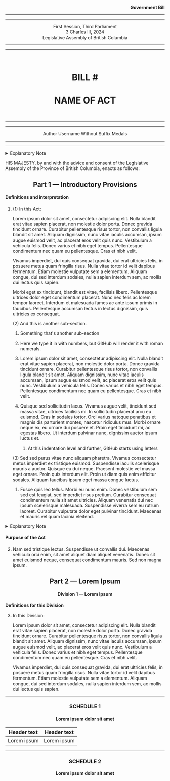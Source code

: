 <div align="right">

**Government Bill**

</div>

<div align="center">

<hr />
<hr />

First Session, Third Parliament  
3 Charles III, 2024  
Legislative Assembly of British Columbia  

<hr />
<hr />

<br />

<h1>BILL #</h1>
<h1>NAME OF ACT</h1>

<br />

<hr />
<hr />

Author Username Without Suffix Medals

<hr />
<hr />

</div>

<details>
<summary>Explanatory Note</summary><blockquote>
This bill continues whatever.
<br/></blockquote></details>

HIS MAJESTY, by and with the advice and consent of the Legislative Assembly of the Province of British Columbia, enacts as follows:

<div align="center">
<h2>Part 1 — Introductory Provisions</h2>
</div>

#### Definitions and interpretation

1. (1) In this Act:

   Lorem ipsum dolor sit amet, consectetur adipiscing elit. Nulla blandit erat vitae sapien placerat, non molestie dolor porta. Donec gravida tincidunt ornare. Curabitur pellentesque risus tortor, non convallis ligula blandit sit amet. Aliquam dignissim, nunc vitae iaculis accumsan, ipsum augue euismod velit, ac placerat eros velit quis nunc. Vestibulum a vehicula felis. Donec varius et nibh eget tempus. Pellentesque condimentum nec quam eu pellentesque. Cras et nibh velit.

   Vivamus imperdiet, dui quis consequat gravida, dui erat ultricies felis, in posuere metus quam fringilla risus. Nulla vitae tortor id velit dapibus fermentum. Etiam molestie vulputate sem a elementum. Aliquam congue, dui sed interdum sodales, nulla sapien interdum sem, ac mollis dui lectus quis sapien.

   Morbi eget ex tincidunt, blandit est vitae, facilisis libero. Pellentesque ultrices dolor eget condimentum placerat. Nunc nec felis ac lorem tempor laoreet. Interdum et malesuada fames ac ante ipsum primis in faucibus. Pellentesque accumsan lectus in lectus dignissim, quis ultricies ex consequat.

   (2) And this is another sub-section.

   1. Something that's another sub-section

   2. Here we type it in with numbers, but GitHub will render it with roman numerals.

   3. Lorem ipsum dolor sit amet, consectetur adipiscing elit. Nulla blandit erat vitae sapien placerat, non molestie dolor porta. Donec gravida tincidunt ornare. Curabitur pellentesque risus tortor, non convallis ligula blandit sit amet. Aliquam dignissim, nunc vitae iaculis accumsan, ipsum augue euismod velit, ac placerat eros velit quis nunc. Vestibulum a vehicula felis. Donec varius et nibh eget tempus. Pellentesque condimentum nec quam eu pellentesque. Cras et nibh velit.

   4. Quisque sed sollicitudin lacus. Vivamus augue velit, tincidunt sed massa vitae, ultrices facilisis mi. In sollicitudin placerat arcu eu euismod. Cras in sodales tortor. Orci varius natoque penatibus et magnis dis parturient montes, nascetur ridiculus mus. Morbi ornare neque ex, eu ornare dui posuere et. Proin eget tincidunt mi, ac egestas libero. Ut interdum pulvinar nunc, dignissim auctor ipsum luctus et.
      1. At this indentation level and further, GitHub starts using letters

   (3) Sed sed purus vitae nunc aliquam pharetra. Vivamus consectetur metus imperdiet ex tristique euismod. Suspendisse iaculis scelerisque mauris a auctor. Quisque eu dui neque. Praesent molestie vel massa eget ornare. Proin quis interdum elit. Proin ut diam quis enim efficitur sodales. Aliquam faucibus ipsum eget massa congue luctus.

   1. Fusce quis leo tellus. Morbi eu nunc enim. Donec vestibulum sem sed est feugiat, sed imperdiet risus pretium. Curabitur consequat condimentum nulla sit amet ultricies. Aliquam venenatis dui nec ipsum scelerisque malesuada. Suspendisse viverra sem eu rutrum laoreet. Curabitur vulputate dolor eget pulvinar tincidunt. Maecenas et mauris vel quam lacinia eleifend.

<details>
<summary>Explanatory Note</summary><blockquote>
Lorem ipsum dolor sit amet, consectetur adipiscing elit. Nulla blandit erat vitae sapien placerat, non molestie dolor porta. Donec gravida tincidunt ornare. Curabitur pellentesque risus tortor, non convallis ligula blandit sit amet. Aliquam dignissim, nunc vitae iaculis accumsan, ipsum augue euismod velit, ac placerat eros velit quis nunc. Vestibulum a vehicula felis. Donec varius et nibh eget tempus. Pellentesque condimentum nec quam eu pellentesque. Cras et nibh velit.
</blockquote></details>

#### Purpose of the Act

2. Nam sed tristique lectus. Suspendisse ut convallis dui. Maecenas vehicula orci enim, sit amet aliquet diam aliquet venenatis. Donec sit amet euismod neque, consequat condimentum mauris. Sed non magna ipsum.

<div align="center">
<h2>Part 2 — Lorem Ipsum</h2>
<h4>Division 1 — Lorem Ipsum</h4>
</div>

**Definitions for this Division**

3. In this Division:

   Lorem ipsum dolor sit amet, consectetur adipiscing elit. Nulla blandit erat vitae sapien placerat, non molestie dolor porta. Donec gravida tincidunt ornare. Curabitur pellentesque risus tortor, non convallis ligula blandit sit amet. Aliquam dignissim, nunc vitae iaculis accumsan, ipsum augue euismod velit, ac placerat eros velit quis nunc. Vestibulum a vehicula felis. Donec varius et nibh eget tempus. Pellentesque condimentum nec quam eu pellentesque. Cras et nibh velit.

   Vivamus imperdiet, dui quis consequat gravida, dui erat ultricies felis, in posuere metus quam fringilla risus. Nulla vitae tortor id velit dapibus fermentum. Etiam molestie vulputate sem a elementum. Aliquam congue, dui sed interdum sodales, nulla sapien interdum sem, ac mollis dui lectus quis sapien.

<hr/>
<div align="center">

<h3>SCHEDULE 1</h3>
<h4>Lorem ipsum dolor sit amet</h4>

| Header text | Header text    |
| ----------- | -------------- |
| Lorem ipsum | Lorem ipsum    |

</div>

<hr/>
<div align="center">

<h3>SCHEDULE 2</h3>
<h4>Lorem ipsum dolor sit amet</h4>
